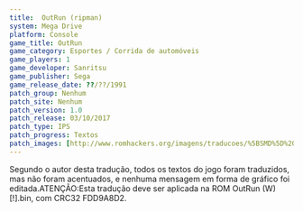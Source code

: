 ```yaml
---
title:  OutRun (ripman)
system: Mega Drive
platform: Console
game_title: OutRun
game_category: Esportes / Corrida de automóveis
game_players: 1
game_developer: Sanritsu
game_publisher: Sega
game_release_date: ??/??/1991
patch_group: Nenhum
patch_site: Nenhum
patch_version: 1.0
patch_release: 03/10/2017
patch_type: IPS
patch_progress: Textos
patch_images: [http://www.romhackers.org/imagens/traducoes/%5BSMD%5D%20OutRun%20-%20ripman%20-%201.png,http://www.romhackers.org/imagens/traducoes/%5BSMD%5D%20OutRun%20-%20ripman%20-%202.png,http://www.romhackers.org/imagens/traducoes/%5BSMD%5D%20OutRun%20-%20ripman%20-%203.png]
---
```

Segundo o autor desta tradução, todos os textos do jogo foram traduzidos, mas não foram acentuados, e nenhuma mensagem em forma de gráfico foi editada.ATENÇÃO:Esta tradução deve ser aplicada na ROM OutRun (W) [!].bin, com CRC32 FDD9A8D2.